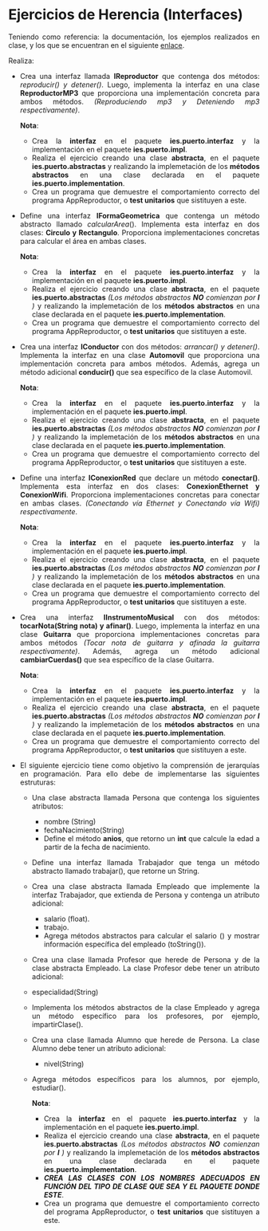 <div align="justify">

# Ejercicios de Herencia (Interfaces)

Teniendo como referencia: la documentación, los ejemplos realizados en clase, y los que se encuentran en el siguiente [enlace](../../Ejemplos/).

Realiza:

- Crea una interfaz llamada __IReproductor__ que contenga dos métodos: _reproducir() y detener()_. Luego, implementa la interfaz en una clase __ReproductorMP3__ que proporciona una implementación concreta para ambos métodos. _(Reproduciendo mp3 y Deteniendo mp3 respectivamente)_.
    
    __Nota__:
    - Crea la __interfaz__ en el paquete __ies.puerto.interfaz__ y la implementación en el paquete __ies.puerto.impl__.
    - Realiza el ejercicio creando una clase __abstracta__, en el paquete __ies.puerto.abstractas__ y realizando la implemetación de los __métodos abstractos__ en una clase declarada en el paquete __ies.puerto.implementation__.  
    - Crea un programa que demuestre el comportamiento correcto del programa AppReproductor, o __test unitarios__ que sistituyen a este.
- Define una interfaz __IFormaGeometrica__ que contenga un método abstracto llamado _calcularArea_(). Implementa esta interfaz en dos clases: __Circulo y Rectangulo__. Proporciona implementaciones concretas para calcular el área en ambas clases.
    
    __Nota__:
    - Crea la __interfaz__ en el paquete __ies.puerto.interfaz__ y la implementación en el paquete __ies.puerto.impl__.
    - Realiza el ejercicio creando una clase __abstracta__, en el paquete __ies.puerto.abstractas__ _(Los métodos abstractos_ ___NO___ _comienzan por_ ___I___ _)_ y realizando la implemetación de los __métodos abstractos__ en una clase declarada en el paquete __ies.puerto.implementation__.  
    - Crea un programa que demuestre el comportamiento correcto del programa AppReproductor, o __test unitarios__ que sistituyen a este.
- Crea una interfaz __IConductor__ con dos métodos: _arrancar() y detener()_. Implementa la interfaz en una clase __Automovil__ que proporciona una implementación concreta para ambos métodos. Además, agrega un método adicional __conducir()__ que sea específico de la clase Automovil.
    
    __Nota__:
    - Crea la __interfaz__ en el paquete __ies.puerto.interfaz__ y la implementación en el paquete __ies.puerto.impl__.
    - Realiza el ejercicio creando una clase __abstracta__, en el paquete __ies.puerto.abstractas__ _(Los métodos abstractos_ ___NO___ _comienzan por_ ___I___ _)_ y realizando la implemetación de los __métodos abstractos__ en una clase declarada en el paquete __ies.puerto.implementation__.  
    - Crea un programa que demuestre el comportamiento correcto del programa AppReproductor, o __test unitarios__ que sistituyen a este.
- Define una interfaz __IConexionRed__ que declare un método __conectar()__. Implementa esta interfaz en dos clases: __ConexionEthernet y ConexionWifi__. Proporciona implementaciones concretas para conectar en ambas clases. _(Conectando vía Ethernet y Conectando vía Wifi) respectivamente_.
    
    __Nota__:
    - Crea la __interfaz__ en el paquete __ies.puerto.interfaz__ y la implementación en el paquete __ies.puerto.impl__.
    - Realiza el ejercicio creando una clase __abstracta__, en el paquete __ies.puerto.abstractas__ _(Los métodos abstractos_ ___NO___ _comienzan por_ ___I___ _)_ y realizando la implemetación de los __métodos abstractos__ en una clase declarada en el paquete __ies.puerto.implementation__.  
    - Crea un programa que demuestre el comportamiento correcto del programa AppReproductor, o __test unitarios__ que sistituyen a este.
- Crea una interfaz __IInstrumentoMusical__ con dos métodos: __tocarNota(String nota) y afinar()__. Luego, implementa la interfaz en una clase __Guitarra__ que proporciona implementaciones concretas para ambos métodos _(Tocar nota de guitarra y afinada la guitarra respectivamente)_. Además, agrega un método adicional __cambiarCuerdas()__ que sea específico de la clase Guitarra.
    
    __Nota__:
    - Crea la __interfaz__ en el paquete __ies.puerto.interfaz__ y la implementación en el paquete __ies.puerto.impl__.
    - Realiza el ejercicio creando una clase __abstracta__, en el paquete __ies.puerto.abstractas__ _(Los métodos abstractos_ ___NO___ _comienzan por_ ___I___ _)_ y realizando la implemetación de los __métodos abstractos__ en una clase declarada en el paquete __ies.puerto.implementation__.  
    - Crea un programa que demuestre el comportamiento correcto del programa AppReproductor, o __test unitarios__ que sistituyen a este.
- El siguiente ejercicio tiene como objetivo la comprensión de jerarquías en programación. Para ello debe de implementarse las siguientes estruturas:    
  - Una clase abstracta llamada Persona que contenga los siguientes atributos:
    - nombre (String)
    - fechaNacimiento(String)
    - Define el método __anios__, que retorno un __int__ que calcule la edad a partir de la fecha de nacimiento.
  - Define una interfaz llamada Trabajador que tenga un método abstracto llamado trabajar(), que retorne un String.
  - Crea una clase abstracta llamada Empleado que implemente la interfaz Trabajador, que extienda de Persona y contenga un atributo adicional:
    - salario (float).
    - trabajo.
    - Agrega métodos abstractos para calcular el salario () y mostrar información específica del empleado (toString()).    
  - Crea una clase llamada Profesor que herede de Persona y de la clase abstracta Empleado. La clase Profesor debe tener un atributo adicional:
   - especialidad(String) 
   - Implementa los métodos abstractos de la clase Empleado y agrega un método específico para los profesores, por ejemplo, impartirClase().
  - Crea una clase llamada Alumno que herede de Persona. La clase Alumno debe tener un atributo adicional:
    - nivel(String)
  - Agrega métodos específicos para los alumnos, por ejemplo, estudiar().
    
    __Nota__:
    - Crea la __interfaz__ en el paquete __ies.puerto.interfaz__ y la implementación en el paquete __ies.puerto.impl__.
    - Realiza el ejercicio creando una clase __abstracta__, en el paquete __ies.puerto.abstractas__ _(Los métodos abstractos_ ___NO___ _comienzan por_ ___I___ _)_ y realizando la implemetación de los __métodos abstractos__ en una clase declarada en el paquete __ies.puerto.implementation__.
    - ___CREA LAS CLASES CON LOS NOMBRES ADECUADOS EN FUNCIÓN DEL TIPO DE CLASE QUE SEA Y EL PAQUETE DONDE ESTE___.  
    - Crea un programa que demuestre el comportamiento correcto del programa AppReproductor, o __test unitarios__ que sistituyen a este.

</div>
